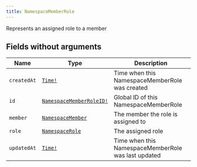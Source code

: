 ```yaml
---
title: NamespaceMemberRole
---
```


Represents an assigned role to a member

## Fields without arguments

| Name | Type | Description |
|------|------|-------------|
| `createdAt` | [`Time!`](../scalar/time.md) | Time when this NamespaceMemberRole was created |
| `id` | [`NamespaceMemberRoleID!`](../scalar/namespacememberroleid.md) | Global ID of this NamespaceMemberRole |
| `member` | [`NamespaceMember`](../object/namespacemember.md) | The member the role is assigned to |
| `role` | [`NamespaceRole`](../object/namespacerole.md) | The assigned role |
| `updatedAt` | [`Time!`](../scalar/time.md) | Time when this NamespaceMemberRole was last updated |

